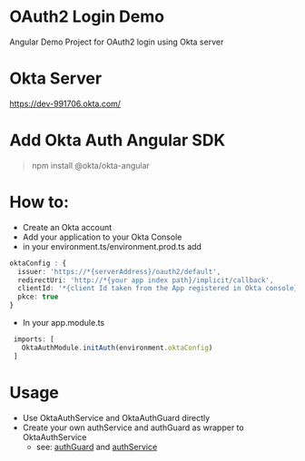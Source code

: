 # OAuth2 Login Demo

Angular Demo Project for OAuth2 login using Okta server

# Okta Server
https://dev-991706.okta.com/

# Add Okta Auth Angular SDK
 > npm install @okta/okta-angular

# How to:
 * Create an Okta account
 * Add your application to your Okta Console
 * in your environment.ts/environment.prod.ts add
 
 ```typescript
 oktaConfig : {
   issuer: 'https://*{serverAddress}/oauth2/default',
   redirectUri: 'http://*{your app index path}/implicit/callback',
   clientId: '*{client Id taken from the App registered in Okta console}',
   pkce: true
 }
 ``` 
 * In your app.module.ts
 ```typescript 
  imports: [
    OktaAuthModule.initAuth(environment.oktaConfig)
  ]
  ```
  # Usage
  * Use OktaAuthService and OktaAuthGuard directly
  * Create your own authService and authGuard as wrapper to OktaAuthService
    * see:
    [authGuard](https://github.com/angelitoTalens/angular-OAuth2-Okta/blob/master/src/app/auth.guard.ts) and
    [authService](https://github.com/angelitoTalens/angular-OAuth2-Okta/blob/master/src/app/auth.service.ts)
